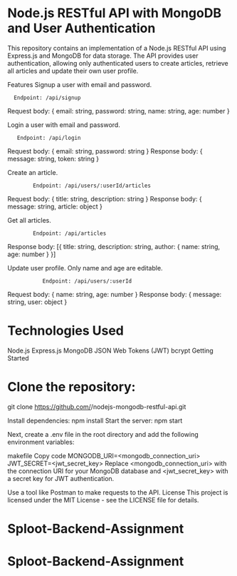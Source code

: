 # Node.js RESTful API with MongoDB and User Authentication

This repository contains an implementation of a Node.js RESTful API using Express.js and MongoDB for data storage. 
The API provides user authentication, allowing only authenticated users to create articles, retrieve all articles and update their own user profile.

Features
Signup a user with email and password.

      Endpoint: /api/signup
Request body: { email: string, password: string, name: string, age: number }

Login a user with email and password.

       Endpoint: /api/login
Request body: { email: string, password: string }
Response body: { message: string, token: string }

Create an article.

            Endpoint: /api/users/:userId/articles
Request body: { title: string, description: string }
Response body: { message: string, article: object }

Get all articles.

            Endpoint: /api/articles
Response body: [{ title: string, description: string, author: { name: string, age: number } }]

Update user profile. Only name and age are editable.

               Endpoint: /api/users/:userId
Request body: { name: string, age: number }
Response body: { message: string, user: object }

# Technologies Used
Node.js
Express.js
MongoDB
JSON Web Tokens (JWT)
bcrypt
Getting Started

# Clone the repository: 
git clone https://github.com/<your-username>/nodejs-mongodb-restful-api.git
  
Install dependencies: npm install
Start the server: npm start
  
  
 Next, create a .env file in the root directory and add the following environment variables:

makefile
Copy code
MONGODB_URI=<mongodb_connection_uri>
JWT_SECRET=<jwt_secret_key>
Replace <mongodb_connection_uri> with the connection URI for your MongoDB database and <jwt_secret_key> with a secret key for JWT authentication.
  
Use a tool like Postman to make requests to the API.
License
This project is licensed under the MIT License - see the LICENSE file for details.
# Sploot-Backend-Assignment
# Sploot-Backend-Assignment
